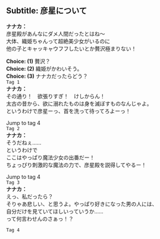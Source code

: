 # 

  
## Subtitle: 彦星について
  
**ナナカ：**  
彦星殿があんなにダメ人間だったとはね～  
大体、織姫ちゃんって超絶美少女がいるのに  
他の子とキャッキャウフフしたいとか贅沢極まりない！  
  
**Choice: (1)**  贅沢？  
**Choice: (2)**  織姫がかわいそう。  
**Choice: (3)**  ナナカだったらどう？  
`Tag 1`  
**ナナカ：**  
その通り！　欲張りすぎ！　けしからん！  
太古の昔から、欲に溺れたものは身を滅ぼすものなんじゃよ。  
というわけで彦星ーっ、首を洗って待ってろよーっ！  
  
Jump to tag 4  
`Tag 2`  
**ナナカ：**  
そうだねぇ……  
というわけで  
ここはやっぱり魔法少女の出番だー！  
ちょっぴり刺激的な魔法の力で、彦星殿を説得してやるー！  
  
Jump to tag 4  
`Tag 3`  
**ナナカ：**  
えっ、私だったら？  
そりゃあ悲しい、と思うよ。やっぱり好きになった男の人には、  
自分だけを見ていてほしいっていうか……  
って何言わせんのさぁっ！？  
  
`Tag 4`  
